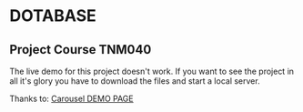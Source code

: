 # DOTABASE
## Project Course TNM040 

The live demo for this project doesn't work. If you want to see the project in all it's glory you have to download the files and start a local server.


Thanks to:
[Carousel DEMO PAGE](http://vladimirbujanovic.com/angular-carousel-3d/demo/demo.html)

